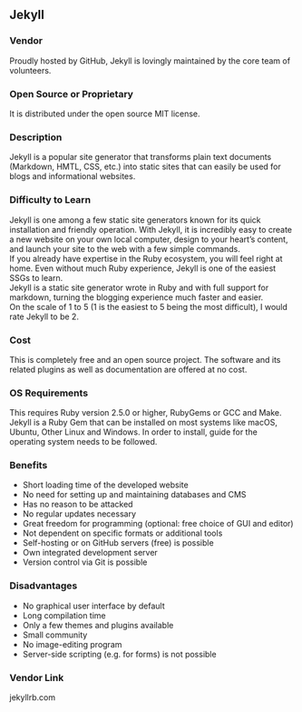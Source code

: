 ## Jekyll  

### Vendor  
Proudly hosted by GitHub, Jekyll is lovingly maintained by the core team of volunteers.  

### Open Source or Proprietary  
It is distributed under the open source MIT license.  

### Description  
Jekyll is a popular site generator that transforms plain text documents (Markdown, HMTL, CSS, etc.) into static sites that can easily be used for blogs and informational websites.  

### Difficulty to Learn  

Jekyll is one among a few static site generators known for its quick installation and friendly operation. With Jekyll, it is incredibly easy to create a new website on your own local computer, design to your heart’s content, and launch your site to the web with a few simple commands.  
If you already have expertise in the Ruby ecosystem, you will feel right at home. Even without much Ruby experience, Jekyll is one of the easiest SSGs to learn.  
Jekyll is a static site generator wrote in Ruby and with full support for markdown, turning the blogging experience much faster and easier.  
On the scale of 1 to 5 (1 is the easiest to 5 being the most difficult), I would rate Jekyll to be 2.  

### Cost  
This is completely free and an open source project. The software and its related plugins as well as documentation are offered at no cost.  

### OS Requirements  
This requires Ruby version 2.5.0 or higher, RubyGems or GCC and Make.  
Jekyll is a Ruby Gem that can be installed on most systems like macOS, Ubuntu, Other Linux and Windows. In order to install, guide for the operating system needs to be followed.  

### Benefits
- Short loading time of the developed website  
- No need for setting up and maintaining databases and CMS  
- Has no reason to be attacked  
- No regular updates necessary  
- Great freedom for programming (optional: free choice of GUI and editor)  
- Not dependent on specific formats or additional tools  
- Self-hosting or on GitHub servers (free) is possible  
- Own integrated development server  
- Version control via Git is possible
  
### Disadvantages
- No graphical user interface by default  
- Long compilation time  
- Only a few themes and plugins available  
- Small community  
- No image-editing program  
- Server-side scripting (e.g. for forms) is not possible
  
### Vendor Link 
jekyllrb.com
